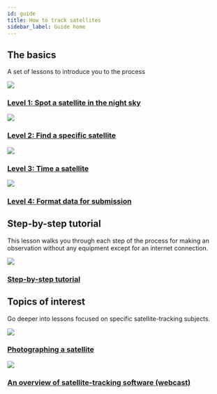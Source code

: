 ```yaml
---
id: guide
title: How to track satellites
sidebar_label: Guide home
---
```


## The basics
A set of lessons to introduce you to the process

<div class="panel-set panel-set--marquee">
    <a href="intro-level-1" class="panel">
        <div class="panel__cover">
            <img src="/img/learning_hub-illustrations-covers-200414-1559-01.png" />
        </div>
        <div class="panel__text">
            <h3>
                Level 1: Spot a satellite in the night sky
            </h3>
        </div>
    </a>
</div>

<div class="panel-set">
    <a href="intro-level-2" class="panel">
        <div class="panel__cover">
            <img src="/img/learning_hub-illustrations-covers-200414-1559-02.png" />
        </div>
        <div class="panel__text">
            <h3>
                Level 2: Find a specific satellite
            </h3>
        </div>
    </a>
    <a href="intro-level-3" class="panel">
        <div class="panel__cover">
            <img src="/img/learning_hub-illustrations-covers-200414-1559-03.png" />
        </div>
        <div class="panel__text">
            <h3>
                Level 3: Time a satellite
            </h3>
        </div>
    </a>
    <a href="intro-level-4" class="panel">
        <div class="panel__cover">
            <img src="/img/learning_hub-illustrations-covers-200414-1559-04.png" />
        </div>
        <div class="panel__text">
            <h3>
                Level 4: Format data for submission
            </h3>
        </div>
    </a>
</div>

## Step-by-step tutorial
This lesson walks you through each step of the process for making an observation without any equipment except for an internet connection.
<div class="panel-set panel-set--marquee">
    <a href="browser-tools" class="panel">
        <div class="panel__cover">
            <img src="/img/learning_hub-illustrations-covers-200414-1559-05.png" />
        </div>
        <div class="panel__text">
            <h3>
                Step-by-step tutorial
            </h3>
        </div>
    </a>
</div>

## Topics of interest
Go deeper into lessons focused on specific satellite-tracking subjects.
<div class="panel-set">
    <a href="photographing-sats" class="panel">
        <div class="panel__cover">
            <img src="/img/learning_hub-illustrations-covers-200414-1559-06.png" />
        </div>
        <div class="panel__text">
            <h3>
                Photographing a satellite
            </h3>
        </div>
    </a>
    <a href="software" class="panel">
        <div class="panel__cover">
            <img src="/img/learning_hub-illustrations-covers-200414-1559-07.png" />
        </div>
        <div class="panel__text">
            <h3>
                An overview of satellite-tracking software (webcast)
            </h3>
        </div>
    </a>
</div>
